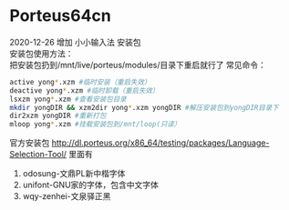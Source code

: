 # Porteus64cn  
2020-12-26 增加 小小输入法 安装包  
安装包使用方法：  
把安装包扔到/mnt/live/porteus/modules/目录下重启就行了
常见命令：
```bash
active yong*.xzm #临时安装（重启失效）
deactive yong*.xzm #临时卸载（重启失效）
lsxzm yong*.xzm #查看安装包目录
mkdir yongDIR && xzm2dir yong*.xzm yongDIR #解压安装包到yongDIR目录下
dir2xzm yongDIR #重新打包
mloop yong*.xzm #挂载安装包到/mnt/loop(只读）
```

官方安装包
http://dl.porteus.org/x86_64/testing/packages/Language-Selection-Tool/
里面有
1. odosung-文鼎PL新中楷字体
2. unifont-GNU家的字体，包含中文字体
3. wqy-zenhei-文泉驿正黑

